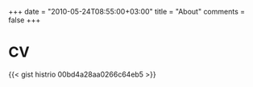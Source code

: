 +++
date = "2010-05-24T08:55:00+03:00"
title = "About"
comments = false
+++

# CV

{{< gist histrio 00bd4a28aa0266c64eb5 >}}
